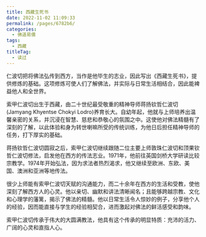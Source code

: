 ```yaml
---
title: 西藏生死书
date: 2022-11-02 11:09:33
permalink: /pages/6782b6/
categories:
  - 佛道易儒
tags:
  - 西藏
titleTag: 
  - 读过
---
```


仁波切把将佛法弘传到西方，当作是他毕生的志业，因此写出《西藏生死书》，提供修炼的基础。这项修炼可使人们了解佛法，并实际与日常生活相结合，因此能裨益他人和全世界。

<!-- more -->

索甲仁波切出生于西藏，由二十世纪最受敬重的精神导师蒋扬钦哲仁波切(Jamyang Khyentse Chokyi Lodro)养育长大。自幼年起，他就与上师培养出温馨亲密的关系，并沉浸在智慧、慈悲和恭敬心的氛围之中。这使他对佛法精髓有了深刻的了解，以此体验和身为转世喇嘛所受的传统训练，为他日后担任精神导师的任务，打下厚实的基础。

蒋扬钦哲仁波切圆寂之后，索甲仁波切继续跟随二位主要上师敦珠仁波切和顶果钦哲仁波切修法，启发他在西方的传法志业。1971年，他前往英国剑桥大学研读比较宗教学。1974年开始弘法，因为求法者热烈渴求，他又继续至欧洲、东欧、美国、澳洲和亚洲等地传法。

很少上师能有索甲仁波切天赋的沟通能力，而二十余年在西方的生活和受教，使他深刻了解西方人的心灵。他以亲切、幽默和讲法清晰闻名；且能够跨越宗教、文化和心理学的藩篱，揭示了佛法的精髓。他以日常生活令人惊妙的例子，分享他个人的经验，因而能直接与学生的经验相契合，进而激起对佛法的鲜活感受和韵味。

索甲仁波切传承于伟大的大圆满教法，他具有这个传承的明显特质：充沛的活力、广阔的心灵和直指人心。

<BookShelf
album="https://cdn.staticaly.com/gh/jonsam-ng/image-hosting@master/oxygen-space/image.5egbbz4l9aw0.webp"
:pages="419"
author="索甲仁波切"
intro="仁波切把将佛法弘传到西方，当作是他毕生的志业，因此写出《西藏生死书》，提供修炼的基础。这项修炼可使人们了解佛法，并实际与日常生活相结合，因此能裨益他人和全世界。"
publisher="浙江大学出版社"
lang="中文"
link="/books/西藏生死书.epub"
douban="5990251"
/>

